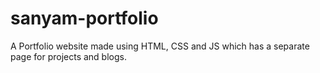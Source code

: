 # sanyam-portfolio
A Portfolio website made using HTML, CSS and JS which has a separate page for projects and blogs.

